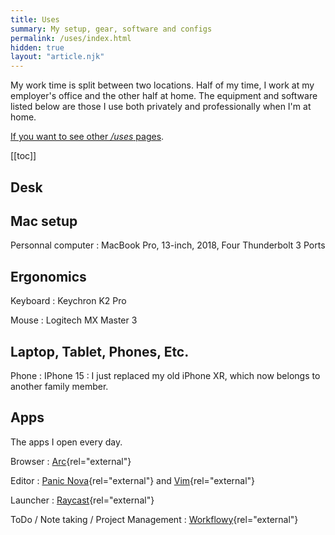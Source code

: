 ```yaml
---
title: Uses
summary: My setup, gear, software and configs
permalink: /uses/index.html
hidden: true
layout: "article.njk"
---
```


My work time is split between two locations. Half of my time, I work at my employer's office and the other half at home. The equipment and software listed below are those I use both privately and professionally when I'm at home.

[If you want to see other _/uses_ pages](https://uses.tech/).

[[toc]]

## Desk



## Mac setup

Personnal computer
    : MacBook Pro, 13-inch, 2018, Four Thunderbolt 3 Ports

## Ergonomics

Keyboard
    : Keychron K2 Pro

Mouse
    : Logitech MX Master 3

## Laptop, Tablet, Phones, Etc.

Phone
    : IPhone 15
    : I just replaced my old iPhone XR, which now belongs to another family member.

## Apps

The apps I open every day.

Browser
    : [Arc](https://arc.net/){rel="external"}

Editor
    : [Panic Nova](https://nova.app/){rel="external"} and [Vim](https://www.vim.org/){rel="external"}

Launcher
    : [Raycast](https://www.raycast.com/){rel="external"}

ToDo / Note taking / Project Management
    : [Workflowy](https://workflowy.com/){rel="external"}

